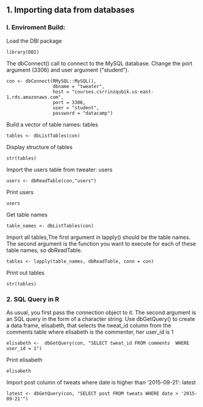 ## 1. Importing data from databases 
### I. Enviroment Build:
Load the DBI package
```
library(DBI)
```
The dbConnect() call to connect to the MySQL database. Change the port argument (3306) and user argument ("student").
```
con <- dbConnect(RMySQL::MySQL(), 
                 dbname = "tweater", 
                 host = "courses.csrrinzqubik.us-east-1.rds.amazonaws.com", 
                 port = 3306,
                 user = "student",
                 password = "datacamp")
```
Build a vector of table names: tables
```
tables <- dbListTables(con)
```

Display structure of tables
```
str(tables)
```
Import the users table from tweater: users
```
users <- dbReadTable(con,"users")
```

Print users
```
users
```
Get table names
```
table_names <- dbListTables(con)
```
Import all tables,The first argument in lapply() should be the table names. The second argument is the function you want to execute for each of these table names, so dbReadTable.
```
tables <- lapply(table_names, dbReadTable, conn = con)
```
Print out tables
```
str(tables)
```
### 2. SQL Query in R

 As usual, you first pass the connection object to it. The second argument is an SQL query in the form of a character string. 
 Use dbGetQuery() to create a data frame, elisabeth, that selects the tweat_id column from the comments table where elisabeth is the commenter, her user_id is 1
```
elisabeth <-  dbGetQuery(con, "SELECT tweat_id FROM comments  WHERE user_id = 1")
```
Print elisabeth
```
elisabeth
```
Import post column of tweats where date is higher than '2015-09-21': latest
```
latest <- dbGetQuery(con, "SELECT post FROM tweats WHERE date > '2015-09-21'")
```
